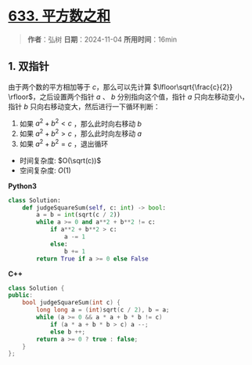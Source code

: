 # [633. 平方数之和](https://leetcode.cn/problems/sum-of-square-numbers/description/)

> **作者**：弘树
> **日期**：2024-11-04
> **所用时间**：16min

## 1. 双指针

由于两个数的平方相加等于 $c$，那么可以先计算 $\lfloor\sqrt{\frac{c}{2}} \rfloor$，之后设置两个指针 $a$ 、 $b$ 分别指向这个值，指针 $a$ 只向左移动变小，指针 $b$ 只向右移动变大，然后进行一下循环判断：

1. 如果 $a ^ 2 + b ^ 2 < c$ ，那么此时向右移动 $b$ 
2. 如果 $a ^ 2 + b ^ 2 > c$ ，那么此时向左移动 $a$
3. 如果 $a ^ 2 + b ^ 2 = c$ ，退出循环

- 时间复杂度: $O(\sqrt(c))$
- 空间复杂度: $O(1)$

**Python3**

```python
class Solution:
    def judgeSquareSum(self, c: int) -> bool:
        a = b = int(sqrt(c / 2))
        while a >= 0 and a**2 + b**2 != c:
            if a**2 + b**2 > c:
                a -= 1
            else:
                b += 1
        return True if a >= 0 else False
```

**C++**

```C++
class Solution {
public:
    bool judgeSquareSum(int c) {
        long long a = (int)sqrt(c / 2), b = a;
        while (a >= 0 && a * a + b * b != c) 
            if (a * a + b * b > c) a --;
            else b ++;
        return a >= 0 ? true : false;
    }
};
```